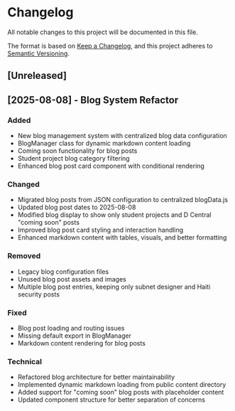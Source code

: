 # Changelog

All notable changes to this project will be documented in this file.

The format is based on [Keep a Changelog](https://keepachangelog.com/en/1.0.0/),
and this project adheres to [Semantic Versioning](https://semver.org/spec/v2.0.0.html).

## [Unreleased]

## [2025-08-08] - Blog System Refactor

### Added
- New blog management system with centralized blog data configuration
- BlogManager class for dynamic markdown content loading
- Coming soon functionality for blog posts
- Student project blog category filtering
- Enhanced blog post card component with conditional rendering

### Changed
- Migrated blog posts from JSON configuration to centralized blogData.js
- Updated blog post dates to 2025-08-08
- Modified blog display to show only student projects and D Central "coming soon" posts
- Improved blog post card styling and interaction handling
- Enhanced markdown content with tables, visuals, and better formatting

### Removed
- Legacy blog configuration files
- Unused blog post assets and images
- Multiple blog post entries, keeping only subnet designer and Haiti security posts

### Fixed
- Blog post loading and routing issues
- Missing default export in BlogManager
- Markdown content rendering for blog posts

### Technical
- Refactored blog architecture for better maintainability
- Implemented dynamic markdown loading from public content directory
- Added support for "coming soon" blog posts with placeholder content
- Updated component structure for better separation of concerns
